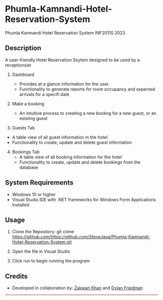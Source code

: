 # Phumla-Kamnandi-Hotel-Reservation-System
Phumla Kamnandi Hotel Reservation System
INF2011S 2023


## Description
A user-friendly Hotel Reservation Ssytem designed to be used by a receptionsist

1. Dashboard
   - Provides at a glance information for the user.
   - Functionality to generate reports for room occupancy and expected arrivals for a specifi date
     
2. Make a booking
   - An intuitive process to creating a new bookng for a new guest, or an existing guest
  
3. Guests Tab
  - A table view of all guest information in the hotel
  - Functionality to create, update and delete guest information

4. Bookings Tab
   - A table view of all booking information for the hotel
   - Functionality to create, update and delete bookings from the database
  

## System Requirements
- Windows 10 or higher
- Visual Studio IDE with .NET frameworks for Windows Form Applications Installed
  
## Usage

1. Clone the Repository:
git clone https://github.com/https://github.com/SteveJava/Phumla-Kamnandi-Hotel-Reservation-System.git

2. Open the file in Visual Studio

3. Click run to begin running the program

## Credits

- Developed in collaboration by: [Zakwan Khan](https://github.com/SteveJava) and [Dylan Friedman](https://github.com/MrFriedman)

---
